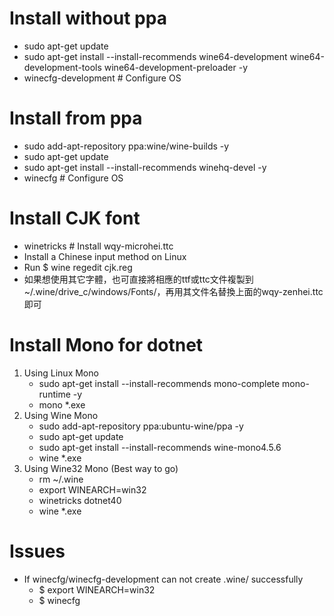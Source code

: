 Install without ppa
=====
* sudo apt-get update
* sudo apt-get install --install-recommends wine64-development wine64-development-tools wine64-development-preloader -y
* winecfg-development # Configure OS

Install from ppa
=====
* sudo add-apt-repository ppa:wine/wine-builds -y
* sudo apt-get update
* sudo apt-get install --install-recommends winehq-devel -y
* winecfg # Configure OS

Install CJK font
=====
* winetricks # Install wqy-microhei.ttc
* Install a Chinese input method on Linux
* Run $ wine regedit cjk.reg
* 如果想使用其它字體，也可直接將相應的ttf或ttc文件複製到~/.wine/drive_c/windows/Fonts/，再用其文件名替換上面的wqy-zenhei.ttc即可

Install Mono for dotnet
=====
1. Using Linux Mono
    * sudo apt-get install --install-recommends mono-complete mono-runtime -y
    * mono *.exe
2. Using Wine Mono
    * sudo add-apt-repository ppa:ubuntu-wine/ppa -y
    * sudo apt-get update
    * sudo apt-get install --install-recommends wine-mono4.5.6
    * wine *.exe
3. Using Wine32 Mono (Best way to go)
    * rm ~/.wine
    * export WINEARCH=win32
    * winetricks dotnet40
    * wine *.exe
    
Issues
=====
* If winecfg/winecfg-development can not create .wine/ successfully
    * $ export WINEARCH=win32
    * $ winecfg